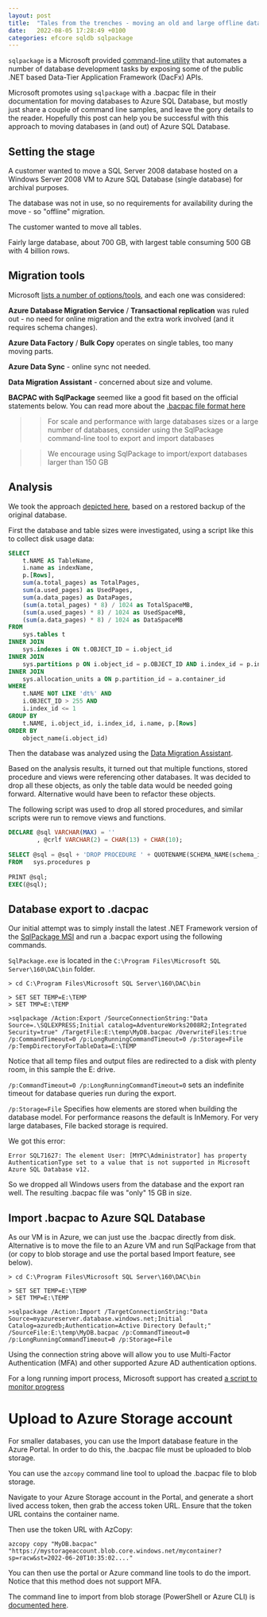 ```yaml
---
layout: post
title:  "Tales from the trenches - moving an old and large offline database to Azure SQL Database with SqlPackage"
date:   2022-08-05 17:28:49 +0100
categories: efcore sqldb sqlpackage
---
```


`sqlpackage` is a Microsoft provided [command-line utility](https://docs.microsoft.com/sql/tools/sqlpackage/sqlpackage??WT.mc_id=DT-MVP-402515) that automates a number of database development tasks by exposing some of the public .NET based Data-Tier Application Framework (DacFx) APIs.

Microsoft promotes using `sqlpackage` with a .bacpac file in their documentation for moving databases to Azure SQL Database, but mostly just share a couple of command line samples, and leave the gory details to the reader. Hopefully this post can help you be successful with this approach to moving databases in (and out) of Azure SQL Database.

## Setting the stage

A customer wanted to move a SQL Server 2008 database hosted on a Windows Server 2008 VM to Azure SQL Database (single database) for archival purposes. 

The database was not in use, so no requirements for availability during the move - so "offline" migration.

The customer wanted to move all tables.

Fairly large database, about 700 GB, with largest table consuming 500 GB with 4 billion rows.

## Migration tools

Microsoft [lists a number of options/tools](https://docs.microsoft.com/azure/azure-sql/migration-guides/database/sql-server-to-sql-database-overview?WT.mcid=DT-MVP-402515&view=azuresql#migration-tools), and each one was considered:

**Azure Database Migration Service** / **Transactional replication** was ruled out - no need for online migration and the extra work involved (and it requires schema changes).

**Azure Data Factory** / **Bulk Copy** operates on single tables, too many moving parts.

**Azure Data Sync** - online sync not needed.

**Data Migration Assistant** - concerned about size and volume.

**BACPAC with SqlPackage** seemed like a good fit based on the official statements below. You can read more about the [.bacpac file format here](https://docs.microsoft.com/sql/relational-databases/data-tier-applications/data-tier-applications#bacpac)

>> For scale and performance with large databases sizes or a large number of databases, consider using the SqlPackage command-line tool to export and import databases

>> We encourage using SqlPackage to import/export databases larger than 150 GB

## Analysis

We took the approach [depicted here](https://docs.microsoft.com/azure/azure-sql/database/migrate-to-database-from-sql-server?view=azuresql#method-1-migration-with-downtime-during-the-migration?WT.mc_id=DT-MVP-402515), based on a restored backup of the original database.

First the database and table sizes were investigated, using a script like this to collect disk usage data:

```sql
SELECT
    t.NAME AS TableName,
    i.name as indexName,
    p.[Rows],
    sum(a.total_pages) as TotalPages,
    sum(a.used_pages) as UsedPages,
    sum(a.data_pages) as DataPages,
    (sum(a.total_pages) * 8) / 1024 as TotalSpaceMB,
    (sum(a.used_pages) * 8) / 1024 as UsedSpaceMB,
    (sum(a.data_pages) * 8) / 1024 as DataSpaceMB
FROM
    sys.tables t
INNER JOIN     
    sys.indexes i ON t.OBJECT_ID = i.object_id
INNER JOIN
    sys.partitions p ON i.object_id = p.OBJECT_ID AND i.index_id = p.index_id
INNER JOIN
    sys.allocation_units a ON p.partition_id = a.container_id
WHERE
    t.NAME NOT LIKE 'dt%' AND
    i.OBJECT_ID > 255 AND  
    i.index_id <= 1
GROUP BY
    t.NAME, i.object_id, i.index_id, i.name, p.[Rows]
ORDER BY
    object_name(i.object_id)
```

Then the database was analyzed using the [Data Migration Assistant](https://docs.microsoft.com/sql/dma/dma-assesssqlonprem?WT.mc_id=DT-MVP-402515&view=sql-server-ver16). 

Based on the analysis results, it turned out that multiple functions, stored procedure and views were referencing other databases. It was decided to drop all these objects, as only the table data would be needed going forward. Alternative would have been to refactor these objects.

The following script was used to drop all stored procedures, and similar scripts were run to remove views and functions.

```sql
DECLARE @sql VARCHAR(MAX) = ''
        , @crlf VARCHAR(2) = CHAR(13) + CHAR(10);
 
SELECT @sql = @sql + 'DROP PROCEDURE ' + QUOTENAME(SCHEMA_NAME(schema_id)) + '.' + QUOTENAME(p.name) +';' + @crlf
FROM   sys.procedures p
 
PRINT @sql;
EXEC(@sql);
```

## Database export to .dacpac

Our initial attempt was to simply install the latest .NET Framework version of the [SqlPackage MSI](https://docs.microsoft.com/sql/tools/sqlpackage/sqlpackage-download?WT.mc_id=DT-MVP-402515) and run a .bacpac export using the following commands.

`SqlPackage.exe` is located in the `C:\Program Files\Microsoft SQL Server\160\DAC\bin` folder.

```dos
> cd C:\Program Files\Microsoft SQL Server\160\DAC\bin

> SET SET TEMP=E:\TEMP
> SET TMP=E:\TEMP

>sqlpackage /Action:Export /SourceConnectionString:"Data Source=.\SQLEXPRESS;Initial catalog=AdventureWorks2008R2;Integrated Security=true" /TargetFile:E:\temp\MyDB.bacpac /OverwriteFiles:true /p:CommandTimeout=0 /p:LongRunningCommandTimeout=0 /p:Storage=File /p:TempDirectoryForTableData=E:\TEMP
```

Notice that all temp files and output files are redirected to a disk with plenty room, in this sample the E: drive.

`/p:CommandTimeout=0 /p:LongRunningCommandTimeout=0` sets an indefinite timeout for database queries run during the export.

`/p:Storage=File` Specifies how elements are stored when building the database model. For performance reasons the default is InMemory. For very large databases, File backed storage is required.

We got this error:

`Error SQL71627: The element User: [MYPC\Administrator] has property AuthenticationType set to a value that is not supported in Microsoft Azure SQL Database v12.`

So we dropped all Windows users from the database and the export ran well. The resulting .bacpac file was "only" 15 GB in size.

## Import .bacpac to Azure SQL Database

As our VM is in Azure, we can just use the .bacpac directly from disk. Alternative is to move the file to an Azure VM and run SqlPackage from that (or copy to blob storage and use the portal based Import feature, see below).

```dos
> cd C:\Program Files\Microsoft SQL Server\160\DAC\bin

> SET SET TEMP=E:\TEMP
> SET TMP=E:\TEMP

>sqlpackage /Action:Import /TargetConnectionString:"Data Source=myazureserver.database.windows.net;Initial Catalog=azuredb;Authentication=Active Directory Default;" /SourceFile:E:\temp\MyDB.bacpac /p:CommandTimeout=0 /p:LongRunningCommandTimeout=0 /p:Storage=File
```

Using the connection string above will allow you to use Multi-Factor Authentication (MFA) and other supported Azure AD authentication options.

For a long running import process, Microsoft support has created [a script to monitor progress](https://techcommunity.microsoft.com/t5/azure-database-support-blog/lesson-learned-211-monitoring-sqlpackage-import-process/ba-p/3556382?WT.mc_id=DT-MVP-402515)

# Upload to Azure Storage account

For smaller databases, you can use the Import database feature in the Azure Portal. In order to do this, the .bacpac file must be uploaded to blob storage.

You can use the `azcopy` command line tool to upload the .bacpac file to blob storage.

Navigate to your Azure Storage account in the Portal, and generate a short lived access token, then grab the access token URL. Ensure that the token URL contains the container name.

Then use the token URL with AzCopy:

```dos
azcopy copy "MyDB.bacpac" "https://mystorageaccount.blob.core.windows.net/mycontainer?sp=racw&st=2022-06-20T10:35:02...."
```
You can then use the portal or Azure command line tools to do the import. Notice that this method does not support MFA.

The command line to import from blob storage (PowerShell or Azure CLI) is [documented here](https://docs.microsoft.com/azure/azure-sql/database/database-import?WT.mc_id=DT-MVP-402515&tabs=azure-cli#using-powershell).
